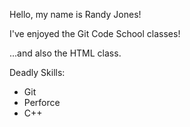Hello, my name is Randy Jones!

I've enjoyed the Git Code School classes!

...and also the HTML class.

Deadly Skills:

* Git
* Perforce
* C++
